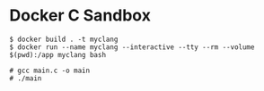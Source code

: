 # Docker C Sandbox

```
$ docker build . -t myclang
$ docker run --name myclang --interactive --tty --rm --volume $(pwd):/app myclang bash
```

```
# gcc main.c -o main
# ./main
```
